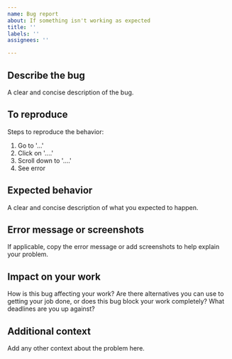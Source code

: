```yaml
---
name: Bug report
about: If something isn't working as expected
title: ''
labels: ''
assignees: ''

---
```


## Describe the bug
A clear and concise description of the bug.

## To reproduce
Steps to reproduce the behavior:
1. Go to '...'
2. Click on '....'
3. Scroll down to '....'
4. See error

## Expected behavior
A clear and concise description of what you expected to happen.

## Error message or screenshots
If applicable, copy the error message or add screenshots to help explain your problem.

## Impact on your work
How is this bug affecting your work? Are there alternatives you can use to getting your job done, or does this bug block your work completely? What deadlines are you up against?

## Additional context
Add any other context about the problem here.
